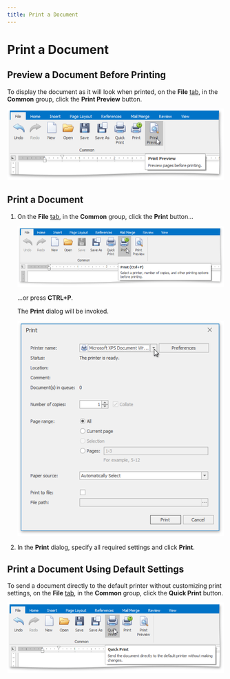 ```yaml
---
title: Print a Document
---
```

# Print a Document
## Preview a Document Before Printing
To display the document as it will look when printed, on the **File** [ tab](../text-editor-ui/ribbon-interface.md), in the **Common** group, click the **Print Preview** button.

![RTEPrintDocument](../../../images/img121248.png)

## Print a Document
1. On the **File** [ tab](../text-editor-ui/ribbon-interface.md), in the **Common** group, click the **Print** button...
	
	![RTEPrintButton](../../../images/img121251.png)
	
	...or press **CTRL+P**.
	
	The **Print** dialog will be invoked.
	
	![RTEPrintDialog](../../../images/img121249.png)
2. In the **Print** dialog, specify all required settings and click **Print**.

## Print a Document Using Default Settings
To send a document directly to the default printer without customizing print settings, on the **File** [ tab](../text-editor-ui/ribbon-interface.md), in the **Common** group, click the **Quick Print** button.

![RTEPrintQuick](../../../images/img121250.png)